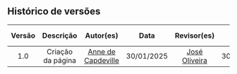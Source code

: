 <!--Uma tabela sintetizando as avaliações dos protótipos com entrevistadores e o número de participantes com
os nomes do participantes do grupo que participaram da avaliação-->

## Histórico de versões

| Versão |     Descrição     |                     Autor(es)                      |    Data    | Revisor(es) | Data de revisão |
| :----: | :---------------: | :------------------------------------------------: | :--------: | :---------: | :-------------: |
|  1.0   | Criação da página | [Anne de Capdeville](https://github.com/nanecapde) | 30/01/2025 |   [José Oliveira](https://github.com/jose1277)          |   30/01/2025    |
